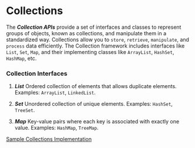 # Collections

The **_Collection APIs_** provide a set of interfaces and classes to represent groups of objects, known as collections, and manipulate them in a standardized way. Collections allow you to `store`, `retrieve`, `manipulate`, and `process` data efficiently. The Collection framework includes interfaces like `List`, `Set`, `Map`, and their implementing classes like `ArrayList`, `HashSet`, `HashMap`, etc.

### Collection Interfaces

1. **_List_** Ordered collection of elements that allows duplicate elements. Examples: `ArrayList`, `LinkedList`.

2. **_Set_** Unordered collection of unique elements. Examples: `HashSet`, `TreeSet`.

3. **_Map_** Key-value pairs where each key is associated with exactly one value. Examples: `HashMap`, `TreeMap`.

[Sample Collections Implementation](https://github.com/prince-bojji/JavaNiceDay/tree/main/JavaDevelopment/src/week1/Collections)
